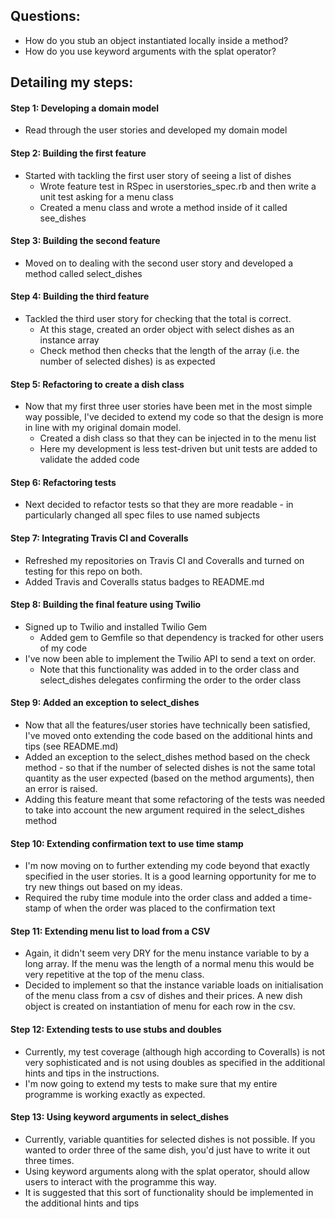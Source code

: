 Questions:
------------------
- How do you stub an object instantiated locally inside a method?
- How do you use keyword arguments with the splat operator?


Detailing my steps:
------------------

#### Step 1: Developing a domain model
- Read through the user stories and developed my domain model

#### Step 2: Building the first feature
- Started with tackling the first user story of seeing a list of dishes
  - Wrote feature test in RSpec in userstories_spec.rb and then write a unit test asking for a menu class
  - Created a menu class and wrote a method inside of it called see_dishes

#### Step 3: Building the second feature
- Moved on to dealing with the second user story and developed a method called select_dishes

#### Step 4: Building the third feature
- Tackled the third user story for checking that the total is correct.
  - At this stage, created an order object with select dishes as an instance array
  - Check method then checks that the length of the array (i.e. the number of selected dishes) is as expected

#### Step 5: Refactoring to create a dish class
- Now that my first three user stories have been met in the most simple way possible, I've decided to extend my code so that the design is more in line with my original domain model.
  - Created a dish class so that they can be injected in to the menu list
  - Here my development is less test-driven but unit tests are added to validate the added code

#### Step 6: Refactoring tests
- Next decided to refactor tests so that they are more readable - in particularly changed all spec files to use named subjects

#### Step 7: Integrating Travis CI and Coveralls
- Refreshed my repositories on Travis CI and Coveralls and turned on testing for this repo on both.
- Added Travis and Coveralls status badges to README.md

#### Step 8: Building the final feature using Twilio
- Signed up to Twilio and installed Twilio Gem
  - Added gem to Gemfile so that dependency is tracked for other users of my code
- I've now been able to implement the Twilio API to send a text on order.
  - Note that this functionality was added in to the order class and select_dishes delegates confirming the order to the order class

#### Step 9: Added an exception to select_dishes
- Now that all the features/user stories have technically been satisfied, I've moved onto extending the code based on the additional hints and tips (see README.md)
- Added an exception to the select_dishes method based on the check method - so that if the number of selected dishes is not the same total quantity as the user expected (based on the method arguments), then an error is raised.
- Adding this feature meant that some refactoring of the tests was needed to take into account the new argument required in the select_dishes method

#### Step 10: Extending confirmation text to use time stamp
- I'm now moving on to further extending my code beyond that exactly specified in the user stories. It is a good learning opportunity for me to try new things out based on my ideas.
- Required the ruby time module into the order class and added a time-stamp of when the order was placed to the confirmation text

#### Step 11: Extending menu list to load from a CSV
- Again, it didn't seem very DRY for the menu instance variable to by a long array. If the menu was the length of a normal menu this would be very repetitive at the top of the menu class.
- Decided to implement so that the instance variable loads on initialisation of the menu class from a csv of dishes and their prices. A new dish object is created on instantiation of menu for each row in the csv.

#### Step 12: Extending tests to use stubs and doubles
- Currently, my test coverage (although high according to Coveralls) is not very sophisticated and is not using doubles as specified in the additional hints and tips in the instructions.
- I'm now going to extend my tests to make sure that my entire programme is working exactly as expected.

#### Step 13: Using keyword arguments in select_dishes
- Currently, variable quantities for selected dishes is not possible. If you wanted to order three of the same dish, you'd just have to write it out three times.
- Using keyword arguments along with the splat operator, should allow users to interact with the programme this way.
- It is suggested that this sort of functionality should be implemented in the additional hints and tips
